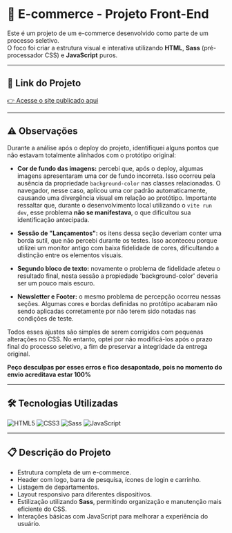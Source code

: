 # 🛒 E-commerce - Projeto Front-End

Este é um projeto de um e-commerce desenvolvido como parte de um processo seletivo.  
O foco foi criar a estrutura visual e interativa utilizando **HTML**, **Sass** (pré-processador CSS) e **JavaScript** puros.

---

## 🚀 Link do Projeto
[👉 Acesse o site publicado aqui](https://ecommerce-4xlm.onrender.com/)

---

## ⚠️ Observações

Durante a análise após o deploy do projeto, identifiquei alguns pontos que não estavam totalmente alinhados com o protótipo original:

- **Cor de fundo das imagens:** percebi que, após o deploy, algumas imagens apresentaram uma cor de fundo incorreta. Isso ocorreu pela ausência da propriedade `background-color` nas classes relacionadas. O navegador, nesse caso, aplicou uma cor padrão automaticamente, causando uma divergência visual em relação ao protótipo. Importante ressaltar que, durante o desenvolvimento local utilizando o `vite run dev`, esse problema **não se manifestava**, o que dificultou sua identificação antecipada.

- **Sessão de "Lançamentos":** os itens dessa seção deveriam conter uma borda sutil, que não percebi durante os testes. Isso aconteceu porque utilizei um monitor antigo com baixa fidelidade de cores, dificultando a distinção entre os elementos visuais.

- **Segundo bloco de texto:** novamente o problema de fidelidade afeteu o resultado final, nesta sessão a propiedade 'background-color' deveria ser um pouco mais escuro.

- **Newsletter e Footer:** o mesmo problema de percepção ocorreu nessas seções. Algumas cores e bordas definidas no protótipo acabaram não sendo aplicadas corretamente por não terem sido notadas nas condições de teste.

Todos esses ajustes são simples de serem corrigidos com pequenas alterações no CSS. No entanto, optei por não modificá-los após o prazo final do processo seletivo, a fim de preservar a integridade da entrega original.

**Peço desculpas por esses erros e fico desapontado, pois no momento do envio acreditava estar 100%**

---

## 🛠️ Tecnologias Utilizadas

![HTML5](https://img.shields.io/badge/HTML5-E34F26?style=for-the-badge&logo=html5&logoColor=white)
![CSS3](https://img.shields.io/badge/CSS3-1572B6?style=for-the-badge&logo=css3&logoColor=white)
![Sass](https://img.shields.io/badge/Sass-CC6699?style=for-the-badge&logo=sass&logoColor=white)
![JavaScript](https://img.shields.io/badge/JavaScript-F7DF1E?style=for-the-badge&logo=javascript&logoColor=black)


---

## 📋 Descrição do Projeto
- Estrutura completa de um e-commerce.
- Header com logo, barra de pesquisa, ícones de login e carrinho.
- Listagem de departamentos.
- Layout responsivo para diferentes dispositivos.
- Estilização utilizando **Sass**, permitindo organização e manutenção mais eficiente do CSS.
- Interações básicas com JavaScript para melhorar a experiência do usuário.

